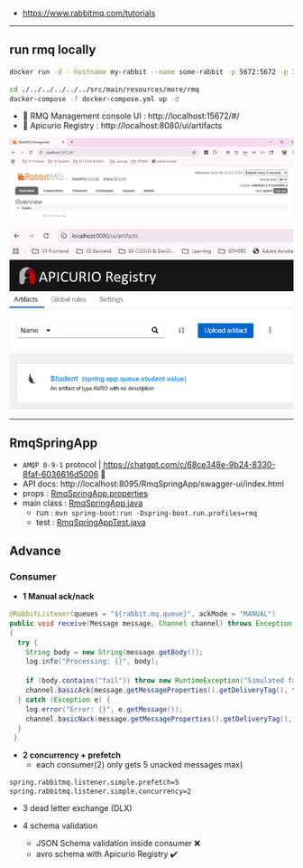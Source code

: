 - https://www.rabbitmq.com/tutorials

---
## run rmq locally
```bash
docker run -d --hostname my-rabbit --name some-rabbit -p 5672:5672 -p 15672:15672 rabbitmq:3-management
```
```bash
cd ./../../../../../src/main/resources/more/rmq
docker-compose -f docker-compose.yml up -d
```

- 🔶 RMQ Management console UI : http://localhost:15672/#/ 
- 🔶 Apicurio Registry : http://localhost:8080/ui/artifacts

![img.png](../../../resources/img/rmq/img.png)

![img_1.png](../../../resources/img/rmq/img_1.png)

---
## RmqSpringApp
-  `AMQP 0-9-1` protocol | https://chatgpt.com/c/68ce348e-9b24-8330-8faf-6036616d5006 🤖
- API docs: http://localhost:8095/RmqSpringApp/swagger-ui/index.html
- props : [RmqSpringApp.properties](../../../resources/more/rmq/RmqSpringApp.properties)
- main class : [RmqSpringApp.java](../java/more/rmq/RmqSpringApp.java)
  - run : `mvn spring-boot:run -Dspring-boot.run.profiles=rmq`
  - test : [RmqSpringAppTest.java](../java/more/rmq/RmqSpringAppTest.java)

## Advance
### Consumer
- **1 Manual ack/nack**
```java
@RabbitListener(queues = "${rabbit.mq.queue}", ackMode = "MANUAL")
public void receive(Message message, Channel channel) throws Exception
{
  try {
    String body = new String(message.getBody());
    log.info("Processing: {}", body);

    if (body.contains("fail")) throw new RuntimeException("Simulated failure");
    channel.basicAck(message.getMessageProperties().getDeliveryTag(), false); //✅
  } catch (Exception e) {
    log.error("Error: {}", e.getMessage());
    channel.basicNack(message.getMessageProperties().getDeliveryTag(), false, false); // ❌
  }
 } 
```
- **2 concurrency + prefetch** 
  - each consumer(2) only gets 5 unacked messages max)
```properties
spring.rabbitmq.listener.simple.prefetch=5
spring.rabbitmq.listener.simple.concurrency=2
```

- 3 dead letter exchange (DLX)

- 4 schema validation
  - JSON Schema validation inside consumer ❌
  - avro schema with Apicurio Registry ✔️

